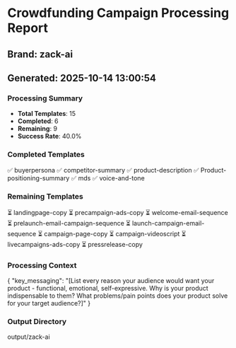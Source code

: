 
# Crowdfunding Campaign Processing Report
## Brand: zack-ai
## Generated: 2025-10-14 13:00:54

### Processing Summary
- **Total Templates**: 15
- **Completed**: 6
- **Remaining**: 9
- **Success Rate**: 40.0%

### Completed Templates
✅ buyerpersona
✅ competitor-summary
✅ product-description
✅ Product-positioning-summary
✅ mds
✅ voice-and-tone

### Remaining Templates  
⏳ landingpage-copy
⏳ precampaign-ads-copy
⏳ welcome-email-sequence
⏳ prelaunch-email-campaign-sequence
⏳ launch-campaign-email-sequence
⏳ campaign-page-copy
⏳ campaign-videoscript
⏳ livecampaigns-ads-copy
⏳ pressrelease-copy

### Processing Context
{
  "key_messaging": "[List every reason your audience would want your product - functional, emotional, self-expressive. Why is your product indispensable to them? What problems/pain points does your product solve for your target audience?]"
}

### Output Directory
output/zack-ai
